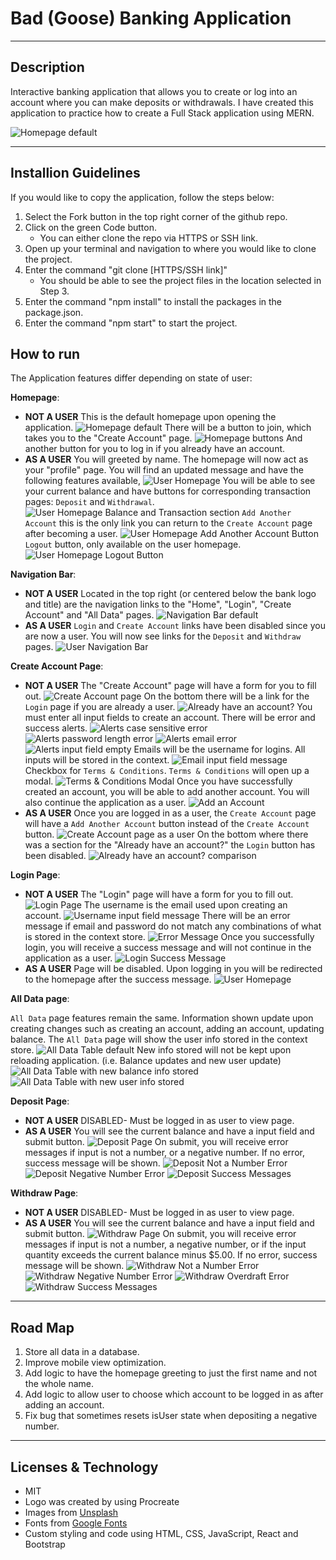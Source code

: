 # Bad (Goose) Banking Application

---

## **Description**

Interactive banking application that allows you to create or log into an account where you can make deposits or withdrawals. I have created this application to practice how to create a Full Stack application using MERN.

![Homepage default](README-assets/homepage-default.png)

---

## **Installion Guidelines**

If you would like to copy the application, follow the steps below:

1. Select the Fork button in the top right corner of the github repo.
2. Click on the green Code button.
   - You can either clone the repo via HTTPS or SSH link.
3. Open up your terminal and navigation to where you would like to clone the project.
4. Enter the command "git clone [HTTPS/SSH link]"
   - You should be able to see the project files in the location selected in Step 3.
5. Enter the command "npm install" to install the packages in the package.json.
6. Enter the command "npm start" to start the project.

## **How to run**

The Application features differ depending on state of user:

**Homepage**:

- **NOT A USER**
  This is the default homepage upon opening the application.
  ![Homepage default](README-assets/homepage-default.png)
  There will be a button to join, which takes you to the "Create Account" page.
  ![Homepage buttons](README-assets/homepage-default-btns.png)
  And another button for you to log in if you already have an account.
- **AS A USER**
  You will greeted by name. The homepage will now act as your "profile" page. You will find an updated message and have the following features available,
  ![User Homepage](README-assets/homepage-user.png)
  You will be able to see your current balance and have buttons for corresponding transaction pages: `Deposit` and `Withdrawal`.
  ![User Homepage Balance and Transaction section](README-assets/homepage-user-btns-trans.png)
  `Add Another Account` this is the only link you can return to the `Create Account` page after becoming a user.
  ![User Homepage Add Another Account Button](README-assets/homepage-user-btns-addacc.png)
  `Logout` button, only available on the user homepage.
  ![User Homepage Logout Button](README-assets/logout-btn.png)

**Navigation Bar**:

- **NOT A USER**
  Located in the top right (or centered below the bank logo and title) are the navigation links to the "Home", "Login", "Create Account" and "All Data" pages.
  ![Navigation Bar default](README-assets/navbar-default.png)
- **AS A USER**
  `Login` and `Create Account` links have been disabled since you are now a user. You will now see links for the `Deposit` and `Withdraw` pages.
  ![User Navigation Bar](README-assets/navbar-user.png)

**Create Account Page**:

- **NOT A USER**
  The "Create Account" page will have a form for you to fill out.
  ![Create Account page](README-assets/create-acc-default.png)
  On the bottom there will be a link for the `Login` page if you are already a user.
  ![Already have an account?](README-assets/already-have-acc.png)
  You must enter all input fields to create an account. There will be error and success alerts.
  ![Alerts case sensitive error](README-assets/lowercase-name-error.png)
  ![Alerts password length error](README-assets/create-acc-pw-error.png)
  ![Alerts email error](README-assets/create-acc-email-error.png)
  ![Alerts input field empty](README-assets/input-field-req.png)
  Emails will be the username for logins. All inputs will be stored in the context.
  ![Email input field message](README-assets/create-acc-email-msg.png)
  Checkbox for `Terms & Conditions`. `Terms & Conditions` will open up a modal.
  ![Terms & Conditions Modal](README-assets/terms-modal.png)
  Once you have successfully created an account, you will be able to add another account. You will also continue the application as a user.
  ![Add an Account](README-assets/add-acc-btn.png)
- **AS A USER**
  Once you are logged in as a user, the `Create Account` page will have a `Add Another Account` button instead of the `Create Account` button.
  ![Create Account page as a user](README-assets/create-acc-comp.png)
  On the bottom where there was a section for the "Already have an account?" the `Login` button has been disabled.
  ![Already have an account? comparison](README-assets/create-acc-login-btn-comp.png)

**Login Page**:

- **NOT A USER**
  The "Login" page will have a form for you to fill out.
  ![Login Page](README-assets/login-page.png)
  The username is the email used upon creating an account.
  ![Username input field message](README-assets/login-username-reminder.png)
  There will be an error message if email and password do not match any combinations of what is stored in the context store.
  ![Error Message](README-assets/login-error.png)
  Once you successfully login, you will receive a success message and will not continue in the application as a user.
  ![Login Success Message](README-assets/login-succes.png)
- **AS A USER**
  Page will be disabled. Upon logging in you will be redirected to the homepage after the success message.
  ![User Homepage](README-assets/homepage-user.png)

**All Data page**:

`All Data` page features remain the same. Information shown update upon creating changes such as creating an account, adding an account, updating balance.
The `All Data` page will show the user info stored in the context store.
![All Data Table default](README-assets/alldata-default.png)
New info stored will not be kept upon reloading application. (i.e. Balance updates and new user update)
![All Data Table with new balance info stored](README-assets/alldata-balance-update.png)
![All Data Table with new user info stored](README-assets/alldata-user-update.png)

**Deposit Page**:

- **NOT A USER**
  DISABLED- Must be logged in as user to view page.
- **AS A USER**
  You will see the current balance and have a input field and submit button.
  ![Deposit Page](README-assets/deposit-default.png)
  On submit, you will receive error messages if input is not a number, or a negative number. If no error, success message will be shown.
  ![Deposit Not a Number Error](README-assets/d-NaN-error.png)
  ![Deposit Negative Number Error](README-assets/d-negnum-error.png)
  ![Deposit Success Messages](README-assets/deposit-success.png)

**Withdraw Page**:

- **NOT A USER**
  DISABLED- Must be logged in as user to view page.
- **AS A USER**
  You will see the current balance and have a input field and submit button.
  ![Withdraw Page](README-assets/withdraw-default.png)
  On submit, you will receive error messages if input is not a number, a negative number, or if the input quantity exceeds the current balance minus $5.00. If no error, success message will be shown.
  ![Withdraw Not a Number Error](README-assets/w-NaN-error.png)
  ![Withdraw Negative Number Error](README-assets/w-negnum-error.png)
  ![Withdraw Overdraft Error](README-assets/overdraft-error.png)
  ![Withdraw Success Messages](README-assets/withdraw-success.png)

---

## **Road Map**

1. Store all data in a database.
2. Improve mobile view optimization.
3. Add logic to have the homepage greeting to just the first name and not the whole name.
4. Add logic to allow user to choose which account to be logged in as after adding an account.
5. Fix bug that sometimes resets isUser state when depositing a negative number.

---

## **Licenses & Technology**

- MIT
- Logo was created by using Procreate
- Images from [Unsplash](https://unsplash.com/)
- Fonts from [Google Fonts](https://fonts.google.com/)
- Custom styling and code using HTML, CSS, JavaScript, React and Bootstrap
